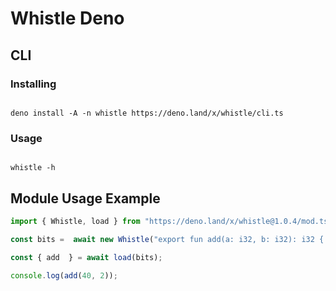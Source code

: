 # Whistle Deno

## CLI

### Installing

```

deno install -A -n whistle https://deno.land/x/whistle/cli.ts

```

### Usage 

```

whistle -h

```

## Module Usage Example

```ts
import { Whistle, load } from "https://deno.land/x/whistle@1.0.4/mod.ts";

const bits =  await new Whistle("export fun add(a: i32, b: i32): i32 { return a + b }").compile();

const { add  } = await load(bits);

console.log(add(40, 2));

```
